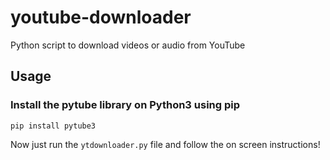 # youtube-downloader
Python script to download videos or audio from YouTube

## Usage

### Install the pytube library on Python3 using pip
<code>pip install pytube3</code>

Now just run the <code>ytdownloader.py</code> file and follow the on screen instructions!

